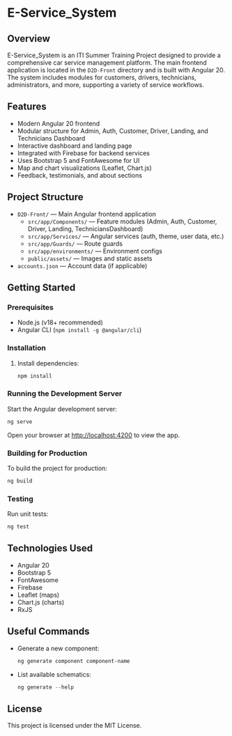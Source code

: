 
# E-Service_System

## Overview

E-Service_System is an ITI Summer Training Project designed to provide a comprehensive car service management platform. The main frontend application is located in the `D2D-Front` directory and is built with Angular 20. The system includes modules for customers, drivers, technicians, administrators, and more, supporting a variety of service workflows.

## Features

- Modern Angular 20 frontend
- Modular structure for Admin, Auth, Customer, Driver, Landing, and Technicians Dashboard
- Interactive dashboard and landing page
- Integrated with Firebase for backend services
- Uses Bootstrap 5 and FontAwesome for UI
- Map and chart visualizations (Leaflet, Chart.js)
- Feedback, testimonials, and about sections

## Project Structure

- `D2D-Front/` — Main Angular frontend application
  - `src/app/Components/` — Feature modules (Admin, Auth, Customer, Driver, Landing, TechniciansDashboard)
  - `src/app/Services/` — Angular services (auth, theme, user data, etc.)
  - `src/app/Guards/` — Route guards
  - `src/app/environments/` — Environment configs
  - `public/assets/` — Images and static assets
- `accounts.json` — Account data (if applicable)

## Getting Started

### Prerequisites

- Node.js (v18+ recommended)
- Angular CLI (`npm install -g @angular/cli`)

### Installation

1. Install dependencies:
   ```powershell
   npm install
   ```

### Running the Development Server

Start the Angular development server:

```powershell
ng serve
```

Open your browser at [http://localhost:4200](http://localhost:4200) to view the app.

### Building for Production

To build the project for production:

```powershell
ng build
```

### Testing

Run unit tests:

```powershell
ng test
```

## Technologies Used

- Angular 20
- Bootstrap 5
- FontAwesome
- Firebase
- Leaflet (maps)
- Chart.js (charts)
- RxJS

## Useful Commands

- Generate a new component:
  ```powershell
  ng generate component component-name
  ```
- List available schematics:
  ```powershell
  ng generate --help
  ```

## License

This project is licensed under the MIT License.
